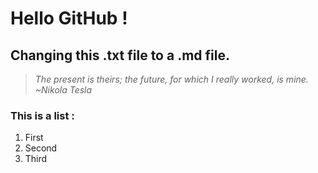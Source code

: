 # Hello GitHub !
## Changing this .txt file to a .md file.


> *The present is theirs; the future, for which I really worked, is mine.*
> *~Nikola Tesla*

### This is a list :
1. First
2. Second
3. Third